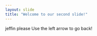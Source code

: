 ```yaml
---
layout: slide
title: "Welcome to our second slide!"
---
```

jeffin please
Use the left arrow to go back!

